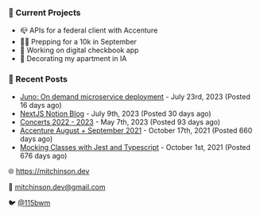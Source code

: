 ### 📌 Current Projects
- 📪 APIs for a federal client with Accenture
- 🏃🏼 Prepping for a 10k in September
- 🤑 Working on digital checkbook app
- 🏡 Decorating my apartment in IA

### 📝 Recent Posts

- [Juno: On demand microservice deployment](https://blog.mitchinson.dev/juno) - July 23rd, 2023 (Posted 16 days ago)
- [NextJS Notion Blog](https://blog.mitchinson.dev/blog-2023) - July 9th, 2023 (Posted 30 days ago)
- [Concerts 2022 - 2023](https://blog.mitchinson.dev/concerts-2023) - May 7th, 2023 (Posted 93 days ago)
- [Accenture August + September 2021](https://blog.mitchinson.dev/pillar/aug-sep-21) - October 17th, 2021 (Posted 660 days ago)
- [Mocking Classes with Jest and Typescript](https://blog.mitchinson.dev/jest-typescript-mocks) - October 1st, 2021 (Posted 676 days ago)

🌐 https://mitchinson.dev

💌 mitchinson.dev@gmail.com

🐦 [@115bwm](https://twitter.com/115bwm)